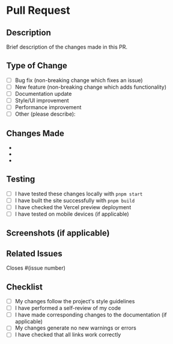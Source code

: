 # Pull Request

## Description

Brief description of the changes made in this PR.

## Type of Change

- [ ] Bug fix (non-breaking change which fixes an issue)
- [ ] New feature (non-breaking change which adds functionality)
- [ ] Documentation update
- [ ] Style/UI improvement
- [ ] Performance improvement
- [ ] Other (please describe):

## Changes Made

- 
- 
- 

## Testing

- [ ] I have tested these changes locally with `pnpm start`
- [ ] I have built the site successfully with `pnpm build`
- [ ] I have checked the Vercel preview deployment
- [ ] I have tested on mobile devices (if applicable)

## Screenshots (if applicable)

<!-- Add screenshots of visual changes -->

## Related Issues

Closes #(issue number)

## Checklist

- [ ] My changes follow the project's style guidelines
- [ ] I have performed a self-review of my code
- [ ] I have made corresponding changes to the documentation (if applicable)
- [ ] My changes generate no new warnings or errors
- [ ] I have checked that all links work correctly
